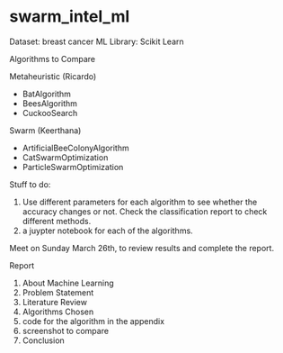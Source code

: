 # swarm_intel_ml

Dataset: breast cancer
ML Library: Scikit Learn

Algorithms to Compare

Metaheuristic (Ricardo)

* BatAlgorithm
* BeesAlgorithm
* CuckooSearch


Swarm (Keerthana)
* ArtificialBeeColonyAlgorithm
* CatSwarmOptimization
* ParticleSwarmOptimization


Stuff to do:

1. Use different parameters for each algorithm to see whether the accuracy changes or not. Check the classification report to check different methods. 
2. a juypter notebook for each of the algorithms. 

Meet on Sunday March 26th, to review results and complete the report. 

Report

1. About Machine Learning
2. Problem Statement
3. Literature Review
4. Algorithms Chosen
5. code for the algorithm in the appendix
6. screenshot to compare 
7. Conclusion
